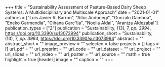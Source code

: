 +++
title = "Sustainability Assessment of Pasture-Based Dairy Sheep Systems: A Multidisciplinary and Multiscale Approach"
date = "2021-01-01"
authors = ["Luis Javier R. Barron", "Aitor Andonegi", "Gonzalo Gamboa", "Eneko Garmendia", "Oihana Garc\'\ia", "Noelia Aldai", "Arantza Aldezabal"]
publication_types = ["2"]
publication = "Sustainability, (13), 7, _pp. 3994_, https://doi.org/10.3390/su13073994"
publication_short = "Sustainability, (13), 7, _pp. 3994_, https://doi.org/10.3390/su13073994"
abstract = ""
abstract_short = ""
image_preview = ""
selected = false
projects = []
tags = []
url_pdf = ""
url_preprint = ""
url_code = ""
url_dataset = ""
url_project = ""
url_slides = ""
url_video = ""
url_poster = ""
url_source = ""
math = true
highlight = true
[header]
image = ""
caption = ""
+++
